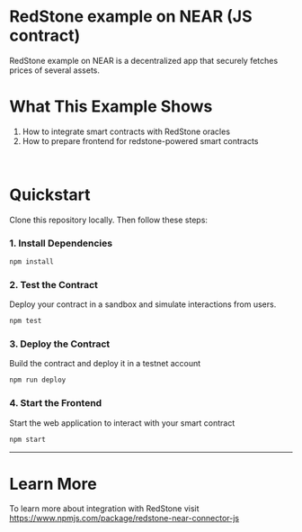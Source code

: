 # RedStone example on NEAR (JS contract)

RedStone example on NEAR is a decentralized app that securely fetches prices of several assets.

# What This Example Shows

1. How to integrate smart contracts with RedStone oracles
2. How to prepare frontend for redstone-powered smart contracts

<br />

# Quickstart

Clone this repository locally. Then follow these steps:

### 1. Install Dependencies

```bash
npm install
```

### 2. Test the Contract

Deploy your contract in a sandbox and simulate interactions from users.

```bash
npm test
```

### 3. Deploy the Contract

Build the contract and deploy it in a testnet account

```bash
npm run deploy
```

### 4. Start the Frontend

Start the web application to interact with your smart contract

```bash
npm start
```

---

# Learn More

To learn more about integration with RedStone visit https://www.npmjs.com/package/redstone-near-connector-js
